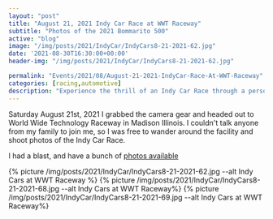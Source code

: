 ```yaml
---
layout: "post"
title: "August 21, 2021 Indy Car Race at WWT Raceway"
subtitle: "Photos of the 2021 Bommarito 500"
active: "blog"
image: "/img/posts/2021/IndyCar/IndyCars8-21-2021-62.jpg"
date: '2021-08-30T16:30:00+00:00'
header-img: "/img/posts/2021/IndyCar/IndyCars8-21-2021-62.jpg"

permalink: "Events/2021/08/August-21-2021-IndyCar-Race-At-WWT-Raceway"
categories: [racing,automotive]
description: "Experience the thrill of an Indy Car Race through a personal photography journey at World Wide Technology Raceway."
---
```

Saturday August 21st, 2021 I grabbed the camera gear and headed out to World Wide Technology Raceway in Madison Illinois. I couldn't talk anyone from my family to join me, so I was free to wander around the facility and shoot photos of the Indy Car Race. 

I had a blast, and have a bunch of [photos available](https://photos.rainbowmarks.com/2021/Cars/2021-Indy-Cars-at-WWT-Raceway)

{% picture /img/posts/2021/IndyCar/IndyCars8-21-2021-62.jpg --alt Indy Cars at WWT Raceway %}
{% picture /img/posts/2021/IndyCar/IndyCars8-21-2021-68.jpg --alt Indy Cars at WWT Raceway%}
{% picture /img/posts/2021/IndyCar/IndyCars8-21-2021-69.jpg --alt Indy Cars at WWT Raceway%}

